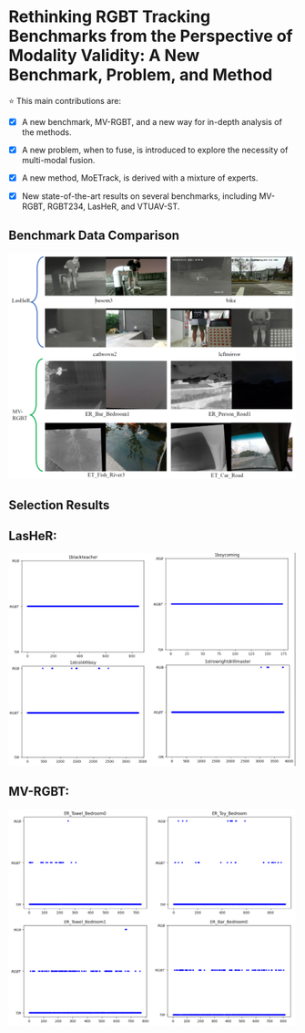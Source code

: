 # Rethinking RGBT Tracking Benchmarks from the Perspective of Modality Validity: A New Benchmark, Problem, and Method

⭐ This main contributions are:

 - [x] A new benchmark, MV-RGBT, and a new way for in-depth analysis of the methods.

 - [x] A new problem, when to fuse, is introduced to explore the necessity of multi-modal fusion.

 - [x] A new method, MoETrack, is derived with a mixture of experts.

 - [x] New state-of-the-art results on several benchmarks, including MV-RGBT, RGBT234, LasHeR, and VTUAV-ST.

## Benchmark Data Comparison

<img src="figs/data.png" width="600">

## Selection Results

LasHeR:
---
<img src="figs/results-LasHeR.png" width="600">

MV-RGBT:
---
<img src="figs/results-MV-RGBT.png" width="600">


